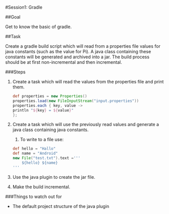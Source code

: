 #Session1: Gradle

##Goal

Get to know the basic of gradle.

##Task

Create a gradle build script which will read from a properties file values for java constants (such as the value for Pi). A java class containing these constants will be generated and archived into a jar. The build process should be at first non-incremental and then incremental.

###Steps

1. Create a task which will read the values from the properties file and print them.
    ```groovy
    def properties = new Properties()
    properties.load(new FileInputStream("input.properties"))
    properties.each { key, value -> 
    println "${key} = ${value}" 
    };
    ```
    
1. Create a task which will use the previously read values and generate a java class containing java constants. 
    1. To write to a file use: 
    ```groovy
    def hello = "Hallo"
    def name = "Android"
    new File("test.txt").text ='''
        ${hello} ${name}
    '''
    ```

1. Use the java plugin to create the jar file.
1. Make the build incremental.

###Things to watch out for
- The default project structure of the java plugin
